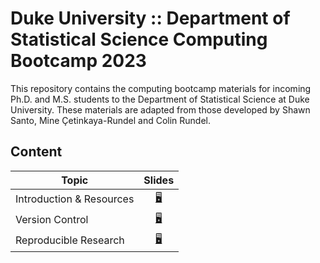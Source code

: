 # Duke University :: Department of Statistical Science Computing Bootcamp 2023

This repository contains the computing bootcamp materials for incoming
Ph.D. and M.S. students to the Department of Statistical Science at
Duke University. These materials are adapted from those developed by Shawn Santo,
Mine Çetinkaya-Rundel and Colin Rundel.

## Content

| Topic                           | Slides                                                           |
|---------------------------------|:----------------------------------------------------------------:|
| Introduction & Resources        | [:desktop_computer:](https://dukestatsci.github.io/computing_bootcamp_2023/slides/01_introduction_and_resources.html) |
| Version Control                 | [:desktop_computer:](https://dukestatsci.github.io/computing_bootcamp_2023/slides/02_version_control.html)            |
| Reproducible Research           | [:desktop_computer:](https://dukestatsci.github.io/computing_bootcamp_2023/slides/03_reproducible_research.html)      |

